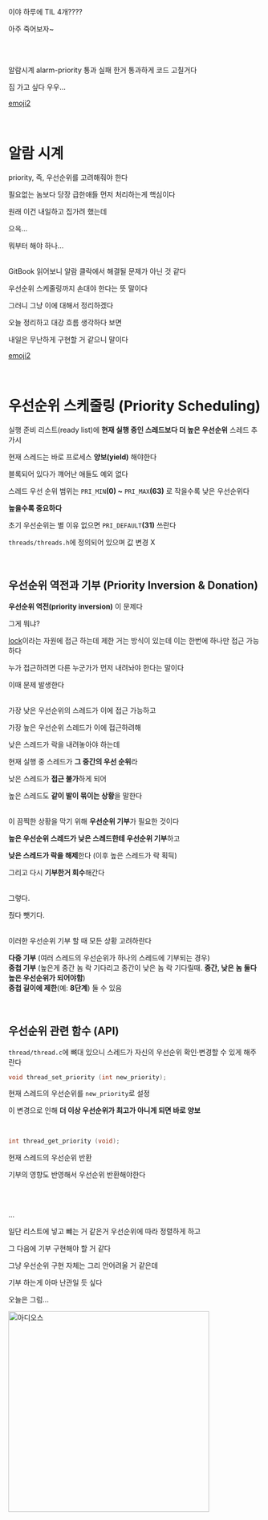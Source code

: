 이야 하루에 TIL 4개????

아주 죽어보자~

<br>
<br>

알람시계 alarm-priority 통과 실패 한거 통과하게 코드 고칠거다

집 가고 싶다 우우...

[emoji2](emoji2:marie_pain)

<br>

# 알람 시계

priority, 즉, 우선순위를 고려해줘야 한다

필요없는 놈보다 당장 급한애들 먼저 처리하는게 핵심이다

원래 이건 내일하고 집가려 했는데

으윽...

뭐부터 해야 하나...
<br><br>

GitBook 읽어보니 알람 클락에서 해결될 문제가 아닌 것 같다

우선순위 스케줄링까지 손대야 한다는 뜻 말이다

그러니 그냥 이에 대해서 정리하겠다

오늘 정리하고 대강 흐름 생각하다 보면

내일은 무난하게 구현할 거 같으니 말이다

[emoji2](emoji2:good)

<br>

# 우선순위 스케줄링 (Priority Scheduling)

실행 준비 리스트(ready list)에 **현재 실행 중인 스레드보다 더 높은 우선순위** 스레드 추가시

현재 스레드는 바로 프로세스 **양보(yield)** 해야한다

블록되어 있다가 꺠어난 애들도 예외 없다
<br>

스레드 우선 순위 범위는 `PRI_MIN`**(0) ~** `PRI_MAX`**(63)** 로 작을수록 낮은 우선순위다

**높을수록 중요하다**

초기 우선순위는 별 이유 없으면 `PRI_DEFAULT`**(31)** 쓰란다

`threads/threads.h`에 정의되어 있으며 값 변경 X

<br>

## 우선순위 역전과 기부 (Priority Inversion & Donation)

**우선순위 역전(priority inversion)** 이 문제다

그게 뭐냐?

[lock](TIL_0904+.md#락-locks)이라는 자원에 접근 하는데 제한 거는 방식이 있는데 이는 한번에 하나만 접근 가능하다

누가 접근하려면 다른 누군가가 먼저 내려놔야 한다는 말이다

이때 문제 발생한다
<br><br>

가장 낮은 우선순위의 스레드가 이에 접근 가능하고

가장 높은 우선순위 스레드가 이에 접근하려해

낮은 스레드가 락을 내려놓아야 하는데

현재 실행 중 스레드가 **그 중간의 우선 순위**라

낮은 스레드가 **접근 불가**하게 되어

높은 스레드도 **같이 발이 묶이는 상황**을 말한다
<br><br>

이 끔찍한 상황을 막기 위해 **우선순위 기부**가 필요한 것이다

**높은 우선순위 스레드가 낮은 스레드한테 우선순위 기부**하고

**낮은 스레드가 락을 해제**한다 (이후 높은 스레드가 락 획듹)

그리고 다시 **기부한거 회수**해간다
<br><br>

그렇다.

줬다 뺏기다.
<br><br>

이러한 우선순위 기부 할 때 모든 상황 고려하란다

**다중 기부** (여러 스레드의 우선순위가 하나의 스레드에 기부되는 경우)<br>
**중첩 기부** (높은게 중간 놈 락 기다리고 중간이 낮은 놈 락 기다릴때. **중간, 낮은 놈 둘다 높은 우선순위가 되어야함**)<br>
**중첩 길이에 제한**(예: **8단계**) 둘 수 있음

<br>

## 우선순위 관련 함수 (API)

`thread/thread.c`에 뼈대 있으니 스레드가 자신의 우선순위 확인·변경할 수 있게 해주란다

```c
void thread_set_priority (int new_priority);
```

현재 스레드의 우선순위를 `new_priority`로 설정

이 변경으로 인해 **더 이상 우선순위가 최고가 아니게 되면 바로 양보**

<br>

```c
int thread_get_priority (void);
```

현재 스레드의 우선순위 반환

기부의 영향도 반영해서 우선순위 반환해야한다

<br>
<br>

...

일단 리스트에 넣고 뺴는 거 같은거 우선순위에 따라 정렬하게 하고

그 다음에 기부 구현해야 할 거 같다

그냥 우선순위 구현 자체는 그리 안어려울 거 같은데

기부 하는게 아마 난관일 듯 싶다

오늘은 그럼...

<img src="https://i.postimg.cc/L6xtxXM5/791c6b5f29ac0bbf31c57b84022de911.jpg" alt="아디오스" width="400">